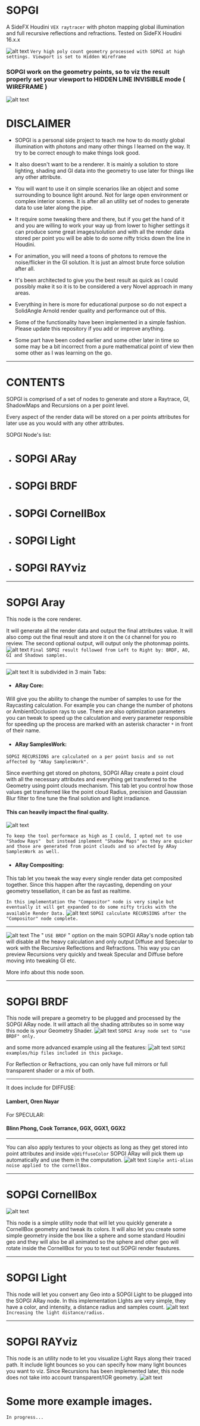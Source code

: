 # SOPGI
A SideFX Houdini `VEX raytracer` with photon mapping global illumination and full recursive reflections and refractions.
Tested on SideFX Houdini 16.x.x

![alt text](https://github.com/alexnardini/SOPGI/blob/master/img/SOPGI_cover.jpg)
`Very high poly count geometry processed with SOPGI at high settings. Viewport is set to Hidden Wireframe`


### SOPGI work on the geometry points, so to viz the result properly set your viewport to HIDDEN LINE INVISIBLE mode ( WIREFRAME ) 
![alt text](https://github.com/alexnardini/SOPGI/blob/master/img/SOPGI_intro_new.jpg)

# DISCLAIMER
- SOPGI is a personal side project to teach me
 how to do mostly global illumination with photons
 and many other things I learned on the way.
 It try to be correct enough to make things look good.

- It also doesn't want to be a renderer.
 It is mainly a solution to store lighting, shading and GI
 data into the geometry to use later for things
 like any other attribute.
 
- You will want to use it on simple scenarios like an object
 and some surrounding to bounce light around.
 Not for large open environment or complex interior scenes.
 It is after all an utility set of nodes to generate data
 to use later along the pipe.
 
- It require some tweaking there and there,
 but if you get the hand of it and you are willing to work
 your way up from lower to higher settings it can produce
 some great images/solution and with all the render data stored per point
 you will be able to do some nifty tricks down the line in Houdini.
 
- For animation, you will need a toons of photons
 to remove the noise/flicker in the GI solution.
 It is just an almost brute force solution after all.
 
- It's been architected to give you the best result as quick as
 I could possibly make it so it is to be considered
 a very Novel approach in many areas.
 
- Everything in here is more for educational purpose
 so do not expect a SolidAngle Arnold render quality 
 and performance out of this.
 
- Some of the functionality have been implemented in a
 simple fashion.
 Please update this repository if you add or improve anything.
 
- Some part have been coded earlier and some other later in time
 so some may be a bit incorrect from a pure mathematical point of view
 then some other as I was learning on the go.
______________________________________________________

# CONTENTS
SOPGI is comprised of a set of nodes to generate and store
a Raytrace, GI, ShadowMaps and Recursions
on a per point level.

Every aspect of the render data
will be stored on a per points attributes
for later use as you would with any other attributes.

SOPGI Node's list:
- # SOPGI ARay
- # SOPGI BRDF
- # SOPGI CornellBox
- # SOPGI Light
- # SOPGI RAYviz
______________________________________________________

# SOPGI Aray
This node is the core renderer.


It will generate all the render data and output the final attributes value. 
It will also comp out the final result and store it on the `Cd` channel for you ro review.
The second optional output, will output only the photonmap points.
![alt text](https://github.com/alexnardini/SOPGI/blob/master/img/SOPGI_aov_attrib.jpg)
`Final SOPGI result followed from Left to Right by: BRDF, AO, GI and Shadows samples.`
______________________________________________________

![alt text](https://github.com/alexnardini/SOPGI/blob/master/img/SOPGI_aray_node_menus.jpg)
It is subdivided in 3 main Tabs:

- #### ARay Core:
Will give you the ability to change the number of samples to use for the Raycasting calculation.
For example you can change the number of photons or AmbientOcclusion rays to use.
There are also optimization parameters you can tweak to speed up the calculation and
every parameter responsible for speeding up the process
are marked with an asterisk character `*` in front of their name.

- #### ARay SamplesWork:
`SOPGI RECURSIONS are calculated on a per point basis and so not affected by "ARay SamplesWork".`

Since everthing get stored on photons, SOPGI ARay create a point cloud
with all the necessary attributes and everything get transferred to the Geometry
using point clouds mechanism. This tab let you control how those values get
transferred like the point cloud Radius, precision and Gaussian Blur filter to fine tune
the final solution and light irradiance.
#### This can heavily impact the final quality.

![alt text](https://github.com/alexnardini/SOPGI/blob/master/img/SOPGI_samples.jpg)

`To keep the tool performace as high as I could, I opted not to use "Shadow Rays" 
but instead inplement "Shadow Maps" as they are quicker and those are generated
from point clouds
and so afected by ARay SamplesWork as well.`



- #### ARay Compositing:
This tab let you tweak the way every single render data get composited together.
Since this happen after the raycasting, depending on your geometry tessellation,
it can be as fast as realtime.

`In this implementation the "Compositor" node is very simple but eventually
it will get expanded to do some nifty tricks with the available Render Data.`
![alt text](https://github.com/alexnardini/SOPGI/blob/master/img/SOPGI_compositing.jpg)
`SOPGI calculate RECURSIONS after the "Compositor" node complete.`

______________________________________________________

![alt text](https://github.com/alexnardini/SOPGI/blob/master/img/SOPGI_useBRDF_new.jpg)
The " `USE BRDF` " option on the main SOPGI ARay's node option tab will disable all the heavy calculation
and only output Diffuse and Specular to work with the Recursive Reflections and Refractions.
This way you can preview Recursions very quickly and tweak Specular and Diffuse 
before moving into tweaking GI etc.

More info about this node soon.
______________________________________________________


# SOPGI BRDF
This node will prepare a geometry to be plugged and processed by the SOPGI ARay node.
It will attach all the shading attributes so in some way this node is your Geometry Shader.
![alt text](https://github.com/alexnardini/SOPGI/blob/master/img/SOPGI_brdf_types.jpg)
`SOPGI Aray node set to "use BRDF" only.`

and some more advanced example using all the features:
![alt text](https://github.com/alexnardini/SOPGI/blob/master/img/SOPGI_examples.jpg)
`SOPGI examples/hip files included in this package.`

For Reflection or Refractions, you can only have full mirrors or full transparent shader or a mix of both.
______________________________________________________
It does include for DIFFUSE:
#### Lambert, Oren Nayar

For SPECULAR:
#### Blinn Phong, Cook Torrance, GGX, GGX1, GGX2
______________________________________________________
You can also apply textures to your objects as long as they get stored into point
attributes and inside `v@diffuseColor` SOPGI ARay will pick them up automatically and use
them in the computation.
![alt text](https://github.com/alexnardini/SOPGI/blob/master/img/SOPGI_textures.jpg)
`Simple anti-alias noise applied to the cornellBox.`
______________________________________________________

# SOPGI CornellBox
![alt text](https://github.com/alexnardini/SOPGI/blob/master/img/SOPGI_cornellBox.jpg)

This node is a simple utility node that will let you quickly generate
a CornellBox geometry and tweak its colors.
It will also let you create some simple geometry inside the box 
like a sphere and some standard Houdini geo and they will also be all animated 
so the sphere and other geo will rotate inside the CornellBox
for you to test out SOPGI render feautures.

______________________________________________________

# SOPGI Light
This node will let you convert any Geo into a SOPGI Light to be plugged into the SOPGI ARay node.
In this implementation LIghts are very simple, they have a color, and intensity, a distance radius and samples count.
![alt text](https://github.com/alexnardini/SOPGI/blob/master/img/SOPGI_light.jpg)
`Increasing the light distance/radius.`

______________________________________________________

# SOPGI RAYviz
This node is an utility node to let you visualize Light Rays along their traced path.
It include light bounces so you can specify how many light bounces you want to viz.
Since Recursions has been implemented later, this node does not take into account
transparent/IOR geometry.
![alt text](https://github.com/alexnardini/SOPGI/blob/master/img/SOPGI_RAYviz_new.jpg)

# Some more example images.
`In progress...`
